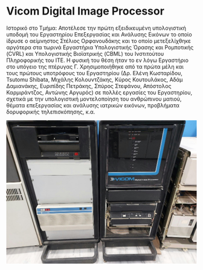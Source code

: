# Vicom Digital Image Processor

Ιστορικό στο Τμήμα: Αποτέλεσε την πρώτη εξειδικευμένη υπολογιστική υποδομή του Εργαστηρίου Επεξεργασίας και Ανάλυσης Εικόνων το οποίο ίδρυσε ο αείμνηστος Στέλιος Ορφανουδάκης και το οποίο μετεξελίχθηκε αργότερα στα τωρινά Εργαστήρια Υπολογιστικής Όρασης και Ρομποτικής (CVRL)  και Υπολογιστικής Βιοϊατρικής (CBML)  του Ινστιτούτου Πληροφορικής του ΙΤΕ. Η φυσική του θέση ήταν το εν λόγω Εργαστήριο στο υπόγειο της πτέρυγας Γ. Χρησιμοποιήθηκε από τα πρώτα μέλη και τους πρώτους υποτρόφους του Εργαστηρίου (Δρ. Ελένη Κωσταρίδου, Tsutomu Shibata, Μιχάλης Κολουντζάκης, Κύρος Κουτουλάκος, Αδάμ Δαμιανάκης, Ευριπίδης Πετράκης, Σπύρος Στεφάνου, Απόστολος Καρμιράντζος,  Αντώνης Αργυρός) σε πολλές εργασίες του Εργαστηρίου, σχετικά με την υπολογιστική μοντελοποίηση του ανθρώπινου ματιού, θέματα επεξεργασίας και ανάλυσης ιατρικών εικόνων, προβλήματα δορυφορικής τηλεπισκόπησης, κ.α.   

![Vicom Digital Image Processor](../assets/images/vicom-image-processor.jpg)